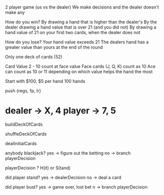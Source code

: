 2 player game (us vs the dealer)
We make decisions and the dealer doesn't make any

How do you win?
    By drawing a hand that is higher than the dealer's
    By the dealer drawing a hand value that is over 21 (and you did not)
    By drawing a hand value of 21 on your first two cards, when the dealer does not

How do you lose?
    Your hand value exceeds 21
    The dealers hand has a greater value than yours at the end of the round

Only one deck of cards (52)

Card Value
    2 - 10 count at face value 
    Face cards (J, Q, K) count as 10
    Ace can count as 10 or 11 depending on which value helps the hand the most



Start with $100, $5 per hand
100 hands

push {regs, fp, lr}

dealer -> X, 4
player -> 7, 5
==============
buildDeckOfCards

shuffleDeckOfCards

dealInitialCards

anybody blackjack?
    yes -> figure out the betting
    no -> branch playerDecision

playerDecision ? H(it) or S(tand)

did player stand?
    yes -> dealerDecision
    no -> deal a card

did player bust?
    yes -> game over, lost bet
    n -> branch  playerDecision